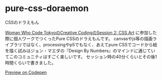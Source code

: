 # pure-css-doraemon
CSSのドラえもん

[Woman Who Code TokyoのCreative CodingのSession 2: CSS Art](https://github.com/WWCodeTokyo/creative-coding/wiki/Session-2:-CSS-Art)
に参加した際に個人ワークでつくったPure CSSのドラえもんです。
canvasやjs等の描画ライブラリではなく、processingやp5でもなく、あえてpure CSSでコードから絵を描く試みはジョン・マエダの『Design By Numbers』のマインドに通じていてこのコミュニティはすごく楽しいです。
セッション時の40分くらいとその後1時間くらいで書きました。

[Preview on Codepen](https://codepen.io/nnppc/pen/XWzqPPQ)

